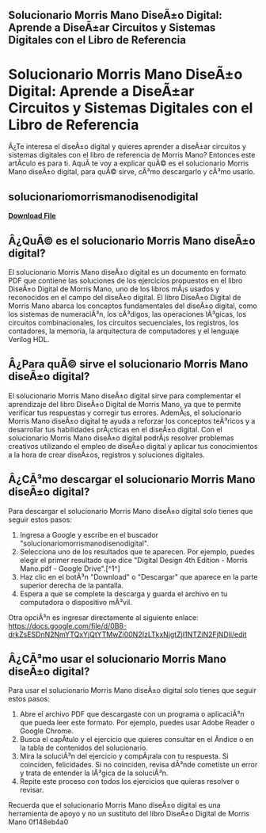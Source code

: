 ## Solucionario Morris Mano DiseÃ±o Digital: Aprende a DiseÃ±ar Circuitos y Sistemas Digitales con el Libro de Referencia

  
# Solucionario Morris Mano DiseÃ±o Digital: Aprende a DiseÃ±ar Circuitos y Sistemas Digitales con el Libro de Referencia
  
Â¿Te interesa el diseÃ±o digital y quieres aprender a diseÃ±ar circuitos y sistemas digitales con el libro de referencia de Morris Mano? Entonces este artÃ­culo es para ti. AquÃ­ te voy a explicar quÃ© es el solucionario Morris Mano diseÃ±o digital, para quÃ© sirve, cÃ³mo descargarlo y cÃ³mo usarlo.
 
## solucionariomorrismanodisenodigital


[**Download File**](https://persifalque.blogspot.com/?d=2tLwtW)

  
## Â¿QuÃ© es el solucionario Morris Mano diseÃ±o digital?
  
El solucionario Morris Mano diseÃ±o digital es un documento en formato PDF que contiene las soluciones de los ejercicios propuestos en el libro DiseÃ±o Digital de Morris Mano, uno de los libros mÃ¡s usados y reconocidos en el campo del diseÃ±o digital. El libro DiseÃ±o Digital de Morris Mano abarca los conceptos fundamentales del diseÃ±o digital, como los sistemas de numeraciÃ³n, los cÃ³digos, las operaciones lÃ³gicas, los circuitos combinacionales, los circuitos secuenciales, los registros, los contadores, la memoria, la arquitectura de computadores y el lenguaje Verilog HDL.
  
## Â¿Para quÃ© sirve el solucionario Morris Mano diseÃ±o digital?
  
El solucionario Morris Mano diseÃ±o digital sirve para complementar el aprendizaje del libro DiseÃ±o Digital de Morris Mano, ya que te permite verificar tus respuestas y corregir tus errores. AdemÃ¡s, el solucionario Morris Mano diseÃ±o digital te ayuda a reforzar los conceptos teÃ³ricos y a desarrollar tus habilidades prÃ¡cticas en el diseÃ±o digital. Con el solucionario Morris Mano diseÃ±o digital podrÃ¡s resolver problemas creativos utilizando el empleo de diseÃ±o digital y aplicar tus conocimientos a la hora de crear diseÃ±os, registros y soluciones digitales.
  
## Â¿CÃ³mo descargar el solucionario Morris Mano diseÃ±o digital?
  
Para descargar el solucionario Morris Mano diseÃ±o digital solo tienes que seguir estos pasos:
  
1. Ingresa a Google y escribe en el buscador "solucionariomorrismanodisenodigital".
2. Selecciona uno de los resultados que te aparecen. Por ejemplo, puedes elegir el primer resultado que dice "Digital Design 4th Edition - Morris Mano.pdf - Google Drive".[^1^]
3. Haz clic en el botÃ³n "Download" o "Descargar" que aparece en la parte superior derecha de la pantalla.
4. Espera a que se complete la descarga y guarda el archivo en tu computadora o dispositivo mÃ³vil.

Otra opciÃ³n es ingresar directamente al siguiente enlace: https://docs.google.com/file/d/0B8-drkZsESDnN2NmYTQxYjQtYTMwZi00N2IzLTkxNjgtZjI1NTZiN2FjNDli/edit
  
## Â¿CÃ³mo usar el solucionario Morris Mano diseÃ±o digital?
  
Para usar el solucionario Morris Mano diseÃ±o digital solo tienes que seguir estos pasos:

1. Abre el archivo PDF que descargaste con un programa o aplicaciÃ³n que pueda leer este formato. Por ejemplo, puedes usar Adobe Reader o Google Chrome.
2. Busca el capÃ­tulo y el ejercicio que quieres consultar en el Ã­ndice o en la tabla de contenidos del solucionario.
3. Mira la soluciÃ³n del ejercicio y compÃ¡rala con tu respuesta. Si coinciden, felicidades. Si no coinciden, revisa dÃ³nde cometiste un error y trata de entender la lÃ³gica de la soluciÃ³n.
4. Repite este proceso con todos los ejercicios que quieras resolver o revisar.

Recuerda que el solucionario Morris Mano diseÃ±o digital es una herramienta de apoyo y no un sustituto del libro DiseÃ±o Digital de Morris Mano
 0f148eb4a0
